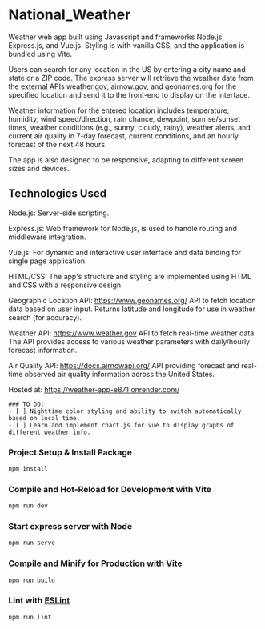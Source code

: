 # National_Weather

Weather web app built using Javascript and frameworks Node.js, Express.js, and Vue.js. Styling is with vanilla CSS, and the application is bundled using Vite.

Users can search for any location in the US by entering a city name and state or a ZIP code. The express server will retrieve the weather data from the external APIs weather.gov, airnow.gov, and geonames.org for the specified location and send it to the front-end to display on the interface.

Weather information for the entered location includes temperature, humidity, wind speed/direction, rain chance, dewpoint, sunrise/sunset times, weather conditions (e.g., sunny, cloudy, rainy), weather alerts, and current air quality in 7-day forecast, current conditions, and an hourly forecast of the next 48 hours.

The app is also designed to be responsive, adapting to different screen sizes and devices.

## Technologies Used

Node.js: Server-side scripting.

Express.js: Web framework for Node.js, is used to handle routing and middleware integration.

Vue.js: For dynamic and interactive user interface and data binding for single page application.

HTML/CSS: The app's structure and styling are implemented using HTML and CSS with a responsive design.

Geographic Location API: https://www.geonames.org/ API to fetch location data based on user input. Returns latitude and longitude for use in weather search (for accuracy).

Weather API: https://www.weather.gov API to fetch real-time weather data. The API provides access to various weather parameters with daily/hourly forecast information.

Air Quality API: https://docs.airnowapi.org/ API providing forecast and real-time observed air quality information across the United States.

Hosted at: https://weather-app-e871.onrender.com/ 

```[tasklist]
### TO DO: 
- [ ] Nighttime color styling and ability to switch automatically based on local time,
- [ ] Learn and implement chart.js for vue to display graphs of different weather info.
```

### Project Setup & Install Package

```sh
npm install
```

### Compile and Hot-Reload for Development with Vite

```sh
npm run dev
```

### Start express server with Node

```sh
npm run serve
```

### Compile and Minify for Production with Vite

```sh
npm run build
```

### Lint with [ESLint](https://eslint.org/)

```sh
npm run lint
```